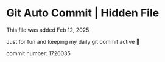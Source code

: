 # Git Auto Commit | Hidden File

This file was added Feb 12, 2025

Just for fun and keeping my daily git commit active 🤪

commit number: 1726035
